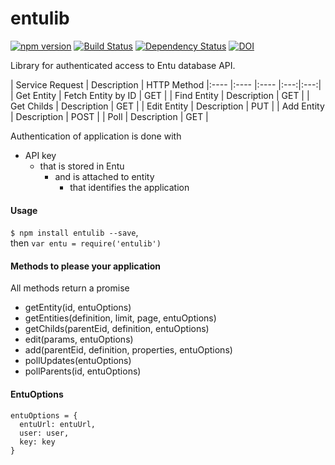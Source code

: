 entulib
=======
[![npm version](https://badge.fury.io/js/entulib.svg)](https://badge.fury.io/js/entulib)
[![Build Status](https://travis-ci.org/mitselek/entulib.svg?branch=master)](https://travis-ci.org/mitselek/entulib)
[![Dependency Status](https://david-dm.org/mitselek/entulib.svg)](https://david-dm.org/mitselek/entulib)
[![DOI](https://zenodo.org/badge/6763/mitselek/entulib.png)](http://dx.doi.org/10.5281/zenodo.12356)


Library for authenticated access to Entu database API.

| Service Request | Description | HTTP Method
|:---- |:---- |:---- |:---:|:---:|
| Get Entity | Fetch Entity by ID | GET |
| Find Entity | Description | GET |
| Get Childs | Description | GET |
| Edit Entity | Description | PUT |
| Add Entity | Description | POST |
| Poll | Description | GET |


Authentication of application is done with

  - API key
    - that is stored in Entu
      - and is attached to entity
        - that identifies the application


#### Usage
`$ npm install entulib --save`,  
then `var entu = require('entulib')`



#### Methods to please your application
All methods return a promise
- getEntity(id, entuOptions)
- getEntities(definition, limit, page, entuOptions)
- getChilds(parentEid, definition, entuOptions)
- edit(params, entuOptions)
- add(parentEid, definition, properties, entuOptions)
- pollUpdates(entuOptions)
- pollParents(id, entuOptions)


#### EntuOptions

```
entuOptions = {
  entuUrl: entuUrl,
  user: user,
  key: key
}
```

